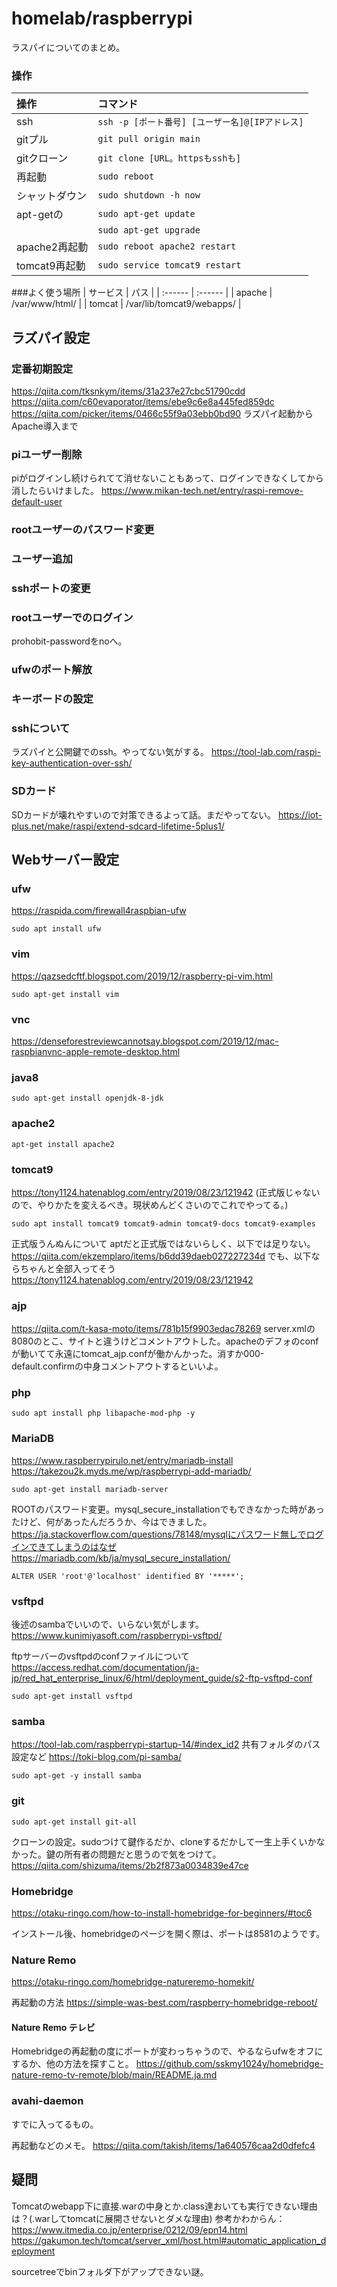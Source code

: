 # homelab/raspberrypi
ラスパイについてのまとめ。
### 操作
| 操作 | コマンド |
| :------ | :------ |
| ssh | `ssh -p [ポート番号] [ユーザー名]@[IPアドレス]` |
| gitプル | `git pull origin main` |
| gitクローン | `git clone [URL。httpsもsshも]` |
| 再起動 | `sudo reboot` |
| シャットダウン | `sudo shutdown -h now` |
| apt-getの | `sudo apt-get update` |
|  | `sudo apt-get upgrade` |
| apache2再起動 | `sudo reboot apache2 restart` |
| tomcat9再起動 | `sudo service tomcat9 restart` |

###よく使う場所
| サービス | パス |
| :------ | :------ |
| apache | /var/www/html/ |
| tomcat | /var/lib/tomcat9/webapps/ |

## ラズパイ設定

### 定番初期設定
https://qiita.com/tksnkym/items/31a237e27cbc51790cdd
https://qiita.com/c60evaporator/items/ebe9c6e8a445fed859dc
https://qiita.com/picker/items/0466c55f9a03ebb0bd90 ラズパイ起動からApache導入まで

### piユーザー削除
piがログインし続けられてて消せないこともあって、ログインできなくしてから消したらいけました。
https://www.mikan-tech.net/entry/raspi-remove-default-user

### rootユーザーのパスワード変更
### ユーザー追加
### sshポートの変更
### rootユーザーでのログイン
prohobit-passwordをnoへ。
### ufwのポート解放
### キーボードの設定
### sshについて
ラズパイと公開鍵でのssh。やってない気がする。
https://tool-lab.com/raspi-key-authentication-over-ssh/

### SDカード
SDカードが壊れやすいので対策できるよって話。まだやってない。
https://iot-plus.net/make/raspi/extend-sdcard-lifetime-5plus1/

## Webサーバー設定

### ufw
https://raspida.com/firewall4raspbian-ufw
```
sudo apt install ufw
```

### vim

https://qazsedcftf.blogspot.com/2019/12/raspberry-pi-vim.html
```
sudo apt-get install vim
```

### vnc

https://denseforestreviewcannotsay.blogspot.com/2019/12/mac-raspbianvnc-apple-remote-desktop.html

### java8

```
sudo apt-get install openjdk-8-jdk
```

### apache2

```
apt-get install apache2
```

### tomcat9

https://tony1124.hatenablog.com/entry/2019/08/23/121942
(正式版じゃないので、やりかたを変えるべき。現状めんどくさいのでこれでやってる。)
```
sudo apt install tomcat9 tomcat9-admin tomcat9-docs tomcat9-examples
```
正式版うんぬんについて
aptだと正式版ではないらしく、以下では足りない。
https://qiita.com/ekzemplaro/items/b6dd39daeb027227234d
でも、以下ならちゃんと全部入ってそう
https://tony1124.hatenablog.com/entry/2019/08/23/121942

### ajp

https://qiita.com/t-kasa-moto/items/781b15f9903edac78269
server.xmlの8080のとこ、サイトと違うけどコメントアウトした。apacheのデフォのconfが動いてて永遠にtomcat_ajp.confが働かんかった。消すか000-default.confirmの中身コメントアウトするといいよ。

### php

```
sudo apt install php libapache-mod-php -y
```

### MariaDB

https://www.raspberrypirulo.net/entry/mariadb-install
https://takezou2k.myds.me/wp/raspberrypi-add-mariadb/

```
sudo apt-get install mariadb-server
```

ROOTのパスワード変更。mysql_secure_installationでもできなかった時があったけど、何があったんだろうか、今はできました。
https://ja.stackoverflow.com/questions/78148/mysqlにパスワード無しでログインできてしまうのはなぜ
https://mariadb.com/kb/ja/mysql_secure_installation/

```
ALTER USER 'root'@'localhost' identified BY '*****';
```

### vsftpd
後述のsambaでいいので、いらない気がします。
https://www.kunimiyasoft.com/raspberrypi-vsftpd/

ftpサーバーのvsftpdのconfファイルについて
https://access.redhat.com/documentation/ja-jp/red_hat_enterprise_linux/6/html/deployment_guide/s2-ftp-vsftpd-conf

```
sudo apt-get install vsftpd
```

### samba
https://tool-lab.com/raspberrypi-startup-14/#index_id2
共有フォルダのパス設定など
https://toki-blog.com/pi-samba/

```
sudo apt-get -y install samba
```

### git

```
sudo apt-get install git-all
```

クローンの設定。sudoつけて鍵作るだか、cloneするだかして一生上手くいかなかった。鍵の所有者の問題だと思うので気をつけて。
https://qiita.com/shizuma/items/2b2f873a0034839e47ce

### Homebridge
https://otaku-ringo.com/how-to-install-homebridge-for-beginners/#toc6

インストール後、homebridgeのページを開く際は、ポートは8581のようです。

### Nature Remo
https://otaku-ringo.com/homebridge-natureremo-homekit/

再起動の方法
https://simple-was-best.com/raspberry-homebridge-reboot/

#### Nature Remo テレビ
Homebridgeの再起動の度にポートが変わっちゃうので、やるならufwをオフにするか、他の方法を探すこと。
https://github.com/sskmy1024y/homebridge-nature-remo-tv-remote/blob/main/README.ja.md

### avahi-daemon
すでに入ってるもの。

再起動などのメモ。
https://qiita.com/takish/items/1a640576caa2d0dfefc4

## 疑問
Tomcatのwebapp下に直接.warの中身とか.class達おいても実行できない理由は？(.warしてtomcatに展開させないとダメな理由)
参考かわからん：https://www.itmedia.co.jp/enterprise/0212/09/epn14.html
https://gakumon.tech/tomcat/server_xml/host.html#automatic_application_deployment

sourcetreeでbinフォルダ下がアップできない謎。